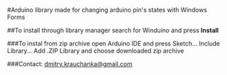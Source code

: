 #Arduino library made for changing arduino pin's states with Windows Forms

##To install through library manager search for Winduino and press **Install**

###To instal from zip archive open Arduino IDE and press Sketch... Include Library... Add .ZIP Library and choose downloaded zip archive

###Contact: [dmitry.krauchanka@gmail.com](mailto:dmitry.krauchanka@gmail.com)
